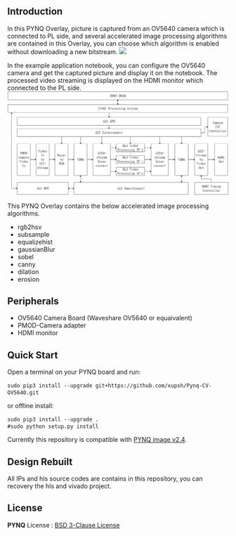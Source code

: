 ## Introduction

In this PYNQ Overlay, picture is captured from an OV5640 camera which is connected to PL side, and several accelerated image processing algorithms are contained in this Overlay, you can choose which algorithm is enabled without downloading a new bitstream. 
![](./images/Architecture.png)

In the example application notebook, you can configure the OV5640 camera and get the captured picture and display it on the notebook. The processed video streaming is displayed on the HDMI monitor which connected to the PL side.
![](./boards/Pynq-Z2/ov5640/notebooks/images/SystemDiagram.png)

This PYNQ Overlay contains the below accelerated image processing algorithms.

* rgb2hsv	
* subsample
* equalizehist
* gaussianBlur
* sobel
* canny
* dilation
* erosion

## Peripherals
* OV5640 Camera Board (Waveshare OV5640 or equaivalent)
* PMOD-Camera adapter
* HDMI monitor
## Quick Start

Open a terminal on your PYNQ board and run:

```
sudo pip3 install --upgrade git+https://github.com/xupsh/Pynq-CV-OV5640.git
```

or offline install:

```
sudo pip3 install --upgrade .
#sudo python setup.py install
```

Currently this repository is compatible with [PYNQ image v2.4](http://www.pynq.io/board).


## Design Rebuilt

All IPs and hls source codes are contains in this repository, you can recovery the hls and vivado project.

## License

**PYNQ** License : [BSD 3-Clause License](https://github.com/Xilinx/PYNQ/blob/master/LICENSE)

